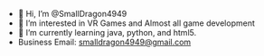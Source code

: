 - 👋 Hi, I’m @SmallDragon4949
- 👀 I’m interested in VR Games and Almost all game development
- 🌱 I’m currently learning java, python, and html5.
- Business Email: smalldragon4949@gmail.com
<!---
SmallDragon4949/SmallDragon4949 is a ✨ special ✨ repository because its `README.md` (this file) appears on your GitHub profile.
You can click the Preview link to take a look at your changes.
--->
